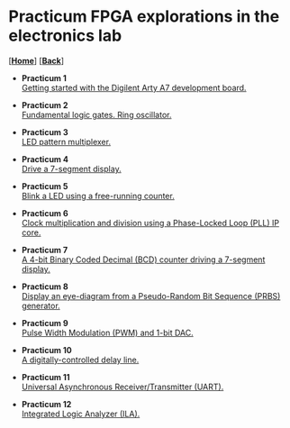 
# Practicum FPGA explorations in the electronics lab

[[**Home**](https://github.com/lpacher/lae)] [[**Back**](https://github.com/lpacher/lae)]

* **Practicum 1** <br />
[Getting started with the Digilent Arty A7 development board.](
https://github.com/lpacher/lae/tree/master/fpga/practicum/1_arty)

* **Practicum 2** <br />
[Fundamental logic gates. Ring oscillator.](
https://github.com/lpacher/lae/tree/master/fpga/practicum/2_gates)

* **Practicum 3** <br />
[LED pattern multiplexer.](
https://github.com/lpacher/lae/tree/master/fpga/practicum/3_LED_pattern_mux)

* **Practicum 4** <br />
[Drive a 7-segment display.](
https://github.com/lpacher/lae/tree/master/fpga/practicum/4_seven_segment_display)

* **Practicum 5** <br />
[Blink a LED using a free-running counter.](
https://github.com/lpacher/lae/tree/master/fpga/practicum/5_LED_blink)

* **Practicum 6** <br />
[Clock multiplication and division using a Phase-Locked Loop (PLL) IP core.](
https://github.com/lpacher/lae/tree/master/fpga/practicum/6_PLL)

* **Practicum 7** <br />
[A 4-bit Binary Coded Decimal (BCD) counter driving a 7-segment display.](
https://github.com/lpacher/lae/tree/master/fpga/practicum/7_BCD_counter)

* **Practicum 8** <br />
[Display an eye-diagram from a Pseudo-Random Bit Sequence (PRBS) generator.](
https://github.com/lpacher/lae/tree/master/fpga/practicum/8_eye_diagram)

* **Practicum 9** <br />
[Pulse Width Modulation (PWM) and 1-bit DAC.](
https://github.com/lpacher/lae/tree/master/fpga/practicum/9_pwm_dac)

* **Practicum 10** <br />
[A digitally-controlled delay line.](
https://github.com/lpacher/lae/tree/master/fpga/practicum/10_delay_line)

* **Practicum 11** <br />
[Universal Asynchronous Receiver/Transmitter (UART).](
https://github.com/lpacher/lae/tree/master/fpga/practicum/11_uart)

* **Practicum 12** <br />
[Integrated Logic Analyzer (ILA).](
https://github.com/lpacher/lae/tree/master/fpga/practicum/12_ila)

